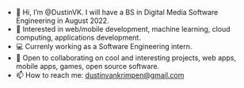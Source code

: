 - 👋 Hi, I’m @DustinVK. I will have a BS in Digital Media Software Engineering in August 2022. 
- 👀 Interested in web/mobile development, machine learning, cloud computing, applications development. 
- 💻 Currenly working as a Software Engineering intern. 
- 💞️ Open to collaborating on cool and interesting projects, web apps, mobile apps, games, open source software. 
- 📫 How to reach me: dustinvankrimpen@gmail.com

<!---
DustinVK/DustinVK is a ✨ special ✨ repository because its `README.md` (this file) appears on your GitHub profile.
You can click the Preview link to take a look at your changes.
--->
